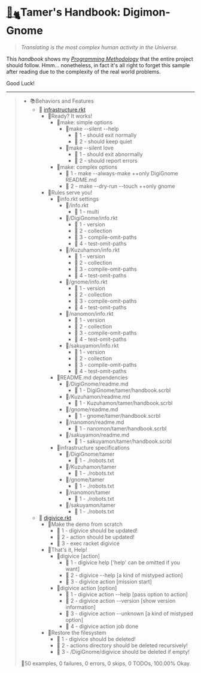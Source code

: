 # [🏡](http://gyoudmon.org/~wargrey:DigiGnome)[<sub>🐈</sub>](http://gyoudmon.org/~wargrey:DigiGnome)Tamer's Handbook: Digimon-Gnome

> _Translating is the most complex human activity in the Universe._

This _handbook_ shows my _[Programming
Methodology](https://github.com/digital-world/wargrey)_ that the entire
project should follow. Hmm... nonetheless, in fact it's all right to
forget this sample after reading due to the complexity of the real world
problems.

Good Luck!

---

> + 📚Behaviors and Features
>     + 📖
[infrastructure.rkt](http://gyoudmon.org/~wargrey:DigiGnome/infrastructure.rkt)
>       + 📑Ready? It works!
>         + 📑make: simple options
>           + 📑make --silent --help
>             - 💚  1 - should exit normally
>             - 💚  2 - should keep quiet
>           + 📑make --silent love
>             - 💚  1 - should exit abnormally
>             - 💚  2 - should report errors
>         + 📑make: complex options
>           - 💚  1 - make --always-make ++only DigiGnome README.md
>           - 💚  2 - make --dry-run --touch ++only gnome
>       + 📑Rules serve you!
>         + 📑info.rkt settings
>           + 📑/info.rkt
>             - 💚  1 - multi
>           + 📑/DigiGnome/info.rkt
>             - 💚  1 - version
>             - 💚  2 - collection
>             - 💚  3 - compile-omit-paths
>             - 💚  4 - test-omit-paths
>           + 📑/Kuzuhamon/info.rkt
>             - 💚  1 - version
>             - 💚  2 - collection
>             - 💚  3 - compile-omit-paths
>             - 💚  4 - test-omit-paths
>           + 📑/gnome/info.rkt
>             - 💚  1 - version
>             - 💚  2 - collection
>             - 💚  3 - compile-omit-paths
>             - 💚  4 - test-omit-paths
>           + 📑/nanomon/info.rkt
>             - 💚  1 - version
>             - 💚  2 - collection
>             - 💚  3 - compile-omit-paths
>             - 💚  4 - test-omit-paths
>           + 📑/sakuyamon/info.rkt
>             - 💚  1 - version
>             - 💚  2 - collection
>             - 💚  3 - compile-omit-paths
>             - 💚  4 - test-omit-paths
>         + 📑README.md dependencies
>           + 📑/DigiGnome/readme.md
>             - 💚  1 - DigiGnome/tamer/handbook.scrbl
>           + 📑/Kuzuhamon/readme.md
>             - 💚  1 - Kuzuhamon/tamer/handbook.scrbl
>           + 📑/gnome/readme.md
>             - 💚  1 - gnome/tamer/handbook.scrbl
>           + 📑/nanomon/readme.md
>             - 💚  1 - nanomon/tamer/handbook.scrbl
>           + 📑/sakuyamon/readme.md
>             - 💚  1 - sakuyamon/tamer/handbook.scrbl
>         + 📑infrastructure specifications
>           + 📑/DigiGnome/tamer
>             - 💚  1 - ./robots.txt
>           + 📑/Kuzuhamon/tamer
>             - 💚  1 - ./robots.txt
>           + 📑/gnome/tamer
>             - 💚  1 - ./robots.txt
>           + 📑/nanomon/tamer
>             - 💚  1 - ./robots.txt
>           + 📑/sakuyamon/tamer
>             - 💚  1 - ./robots.txt
>     + 📖
[digivice.rkt](http://gyoudmon.org/~wargrey:DigiGnome/digivice.rkt)
>       + 📑Make the demo from scratch
>         - 💚  1 - digivice should be updated!
>         - 💚  2 - action should be updated!
>         - 💚  3 - exec racket digivice
>       + 📑That's it, Help!
>         + 📑digivice \[action\]
>           - 💚  1 - digivice help \['help' can be omitted if you want\]
>           - 💚  2 - digivice --help \[a kind of mistyped action\]
>           - 💚  3 - digivice action \[mission start\]
>         + 📑digivice action \[option\]
>           - 💚  1 - digivice action --help \[pass option to action\]
>           - 💚  2 - digivice action --version \[show version
information\]
>           - 💚  3 - digivice action --unknown \[a kind of mistyped
option\]
>           - 💚  4 - digivice action job done
>       + 📑Restore the filesystem
>         - 💚  1 - digivice should be deleted!
>         - 💚  2 - actions directory should be deleted recursively!
>         - 💚  3 - /DigiGnome/digivice should be deleted if empty!
>
> 📌50 examples, 0 failures, 0 errors, 0 skips, 0 TODOs, 100.00% Okay.

